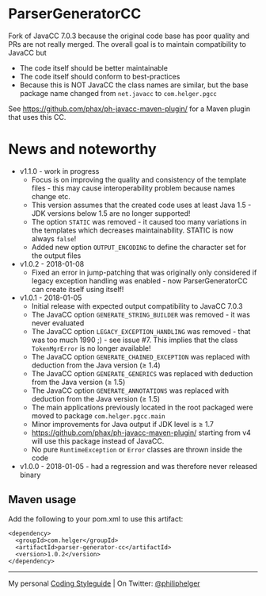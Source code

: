 # ParserGeneratorCC

Fork of JavaCC 7.0.3 because the original code base has poor quality and PRs are not really merged.
The overall goal is to maintain compatibility to JavaCC but
* The code itself should be better maintainable
* The code itself should conform to best-practices
* Because this is NOT JavaCC the class names are similar, but the base package name changed from `net.javacc` to `com.helger.pgcc`  

See https://github.com/phax/ph-javacc-maven-plugin/ for a Maven plugin that uses this CC.

# News and noteworthy

* v1.1.0 - work in progress
  * Focus is on improving the quality and consistency of the template files - this may cause interoperability problem because names change etc.
  * This version assumes that the created code uses at least Java 1.5 - JDK versions below 1.5 are no longer supported!
  * The option `STATIC` was removed - it caused too many variations in the templates which decreases maintainability. STATIC is now always `false`!
  * Added new option `OUTPUT_ENCODING` to define the character set for the output files 
* v1.0.2 - 2018-01-08
  * Fixed an error in jump-patching that was originally only considered if legacy exception handling was enabled - now ParserGeneratorCC can create itself using itself!
* v1.0.1 - 2018-01-05
  * Initial release with expected output compatibility to JavaCC 7.0.3
  * The JavaCC option `GENERATE_STRING_BUILDER` was removed - it was never evaluated
  * The JavaCC option `LEGACY_EXCEPTION_HANDLING` was removed - that was too much 1990 ;) - see issue #7. This implies that the class `TokenMgrError` is no longer available!
  * The JavaCC option `GENERATE_CHAINED_EXCEPTION` was replaced with deduction from the Java version (&ge; 1.4)
  * The JavaCC option `GENERATE_GENERICS` was replaced with deduction from the Java version (&ge; 1.5)
  * The JavaCC option `GENERATE_ANNOTATIONS` was replaced with deduction from the Java version (&ge; 1.5)
  * The main applications previously located in the root packaged were moved to package `com.helger.pgcc.main`
  * Minor improvements for Java output if JDK level is &ge; 1.7
  * https://github.com/phax/ph-javacc-maven-plugin/ starting from v4 will use this package instead of JavaCC.
  * No pure `RuntimeException` or `Error` classes are thrown inside the code
* v1.0.0 - 2018-01-05 - had a regression and was therefore never released binary

## Maven usage
Add the following to your pom.xml to use this artifact:
```
<dependency>
  <groupId>com.helger</groupId>
  <artifactId>parser-generator-cc</artifactId>
  <version>1.0.2</version>
</dependency>
``` 

---

My personal [Coding Styleguide](https://github.com/phax/meta/blob/master/CodingStyleguide.md) |
On Twitter: <a href="https://twitter.com/philiphelger">@philiphelger</a>
